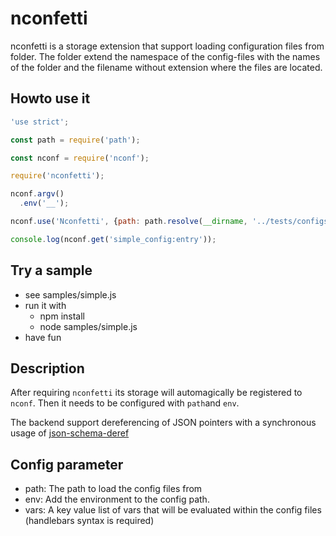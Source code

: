 # nconfetti

nconfetti is a storage extension that support loading configuration files
from folder. The folder extend the namespace of the config-files with the
names of the folder and the filename without extension where the files are
located.

## Howto use it

```javascript
'use strict';

const path = require('path');

const nconf = require('nconf');

require('nconfetti');

nconf.argv()
  .env('__');

nconf.use('Nconfetti', {path: path.resolve(__dirname, '../tests/configs/without_env')});

console.log(nconf.get('simple_config:entry'));
```

## Try a sample

- see samples/simple.js
- run it with
  - npm install
  - node samples/simple.js
 - have fun

## Description

After requiring `nconfetti` its storage will automagically be registered to `nconf`.
Then it needs to be configured with `path`and `env`.

The backend support dereferencing of JSON pointers with a synchronous usage
of [json-schema-deref](https://www.npmjs.com/package/json-schema-deref)

## Config parameter

- path: The path to load the config files from
- env: Add the environment to the config path.
- vars: A key value list of vars that will be evaluated within the config files
 (handlebars syntax is required)
